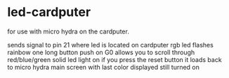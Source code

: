 # led-cardputer
for use with micro hydra on the cardputer. 

sends signal to pin 21 where led is located on cardputer
rgb led flashes rainbow
one long button push on G0 allows you to scroll through red/blue/green solid led light on
if you press the reset button it loads back to micro hydra main screen with last color displayed still turned on
